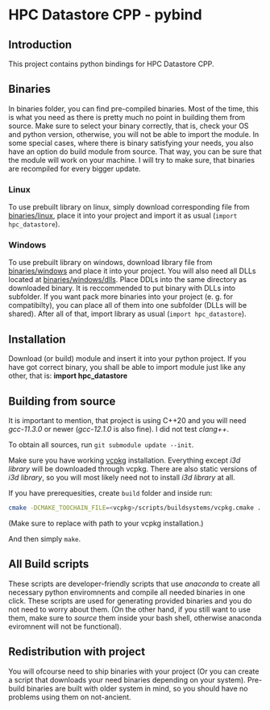 # HPC Datastore CPP - pybind

## Introduction
This project contains python bindings for HPC Datastore CPP. 

## Binaries
In binaries folder, you can find pre-compiled binaries. Most of the time, this is what you need as there is pretty
much no point in building them from source. Make sure to select your binary correctly, that is, check your OS and python version,
otherwise, you will not be able to import the module. In some special cases, where there is binary satisfying your needs, 
you also have an option do build module from source. That way, you can be sure that the module will work on your machine.
I will try to make sure, that binaries are recompiled for every bigger update.

### Linux
To use prebuilt library on linux, simply download corresponding file from [binaries/linux](binaries/linux), place it into your project
and import it as usual (`import hpc_datastore`).

### Windows
To use prebuilt library on windows, download library file from [binaries/windows](binaries/windows) and place it into your project.
You will also need all DLLs located at [binaries/windows/dlls](binaries/windows/dlls). Place DDLs into the same directory as downloaded binary.
It is reccommended to put binary with DLLs into subfolder. If you want pack more binaries into your project (e. g. for compatibilty), you can place all of them into one subfolder (DLLs will be shared). After all of that, import library as usual (`import hpc_datastore`).

## Installation
Download (or build) module and insert it into your python project. If you have got correct binary, you shall be able to 
import module just like any other, that is: **import hpc_datastore**

## Building from source
It is important to mention, that project is using C++20 and you will need *gcc-11.3.0* or newer (*gcc-12.1.0* is also fine).
I did not test *clang++*.

To obtain all sources, run `git submodule update --init`.

Make sure you have working [vcpkg](https://github.com/microsoft/vcpkg-tool) installation. Everything except *i3d library* 
will  be downloaded through vcpkg. There are also static versions of *i3d library*, so you will most likely need not to 
install *i3d library* at all. 

If you have prerequesities, create `build` folder and inside run:
```bash
cmake -DCMAKE_TOOCHAIN_FILE=<vcpkg>/scripts/buildsystems/vcpkg.cmake ../
```
(Make sure to replace <vcpkg> with path to your vcpkg installation.)

And then simply `make`.

## All Build scripts
These scripts are developer-friendly scripts that use *anaconda* to create all necessary python enviromnents and compile
all needed binaries in one click. These scripts are used for generating provided binaries and you do not need to worry about them.
(On the other hand, if you still want to use them, make sure to *source* them inside your bash shell, otherwise anaconda
eviromnent will not be functional). 

## Redistribution with project
You will ofcourse need to ship binaries with your project (Or you can create a script that downloads your need binaries depending on your system). Pre-build binaries are built with older system in mind, so you should have no problems using them on not-ancient.
